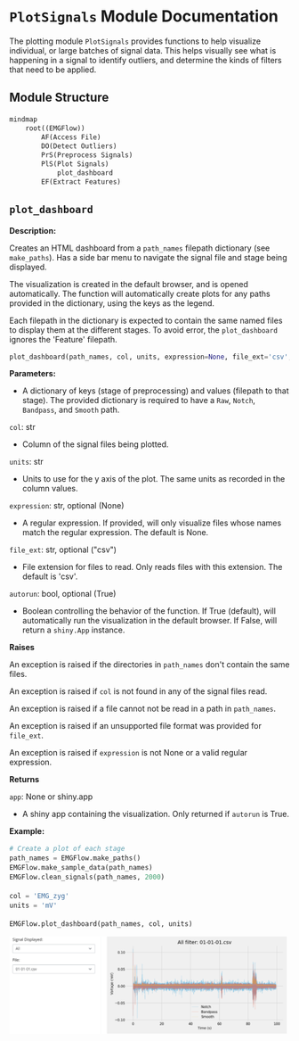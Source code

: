 # `PlotSignals` Module Documentation

The plotting module `PlotSignals` provides functions to help visualize individual, or large batches of signal data. This helps visually see what is happening in a signal to identify outliers, and determine the kinds of filters that need to be applied.

## Module Structure

```mermaid
mindmap
    root((EMGFlow))
        AF(Access File)
        DO(Detect Outliers)
        PrS(Preprocess Signals)
        PlS(Plot Signals)
            plot_dashboard
        EF(Extract Features)
```

## `plot_dashboard`

**Description:**

Creates an HTML dashboard from a `path_names` filepath dictionary (see `make_paths`). Has a side bar menu to navigate the signal file and stage being displayed.

The visualization is created in the default browser, and is opened automatically. The function will automatically create plots for any paths provided in the dictionary, using the keys as the legend.

Each filepath in the dictionary is expected to contain the same named files to display them at the different stages. To avoid error, the `plot_dashboard` ignores the 'Feature' filepath.

```python
plot_dashboard(path_names, col, units, expression=None, file_ext='csv', autorun=True)
```

**Parameters:**

- A dictionary of keys (stage of preprocessing) and values (filepath to that stage). The provided dictionary is required to have a `Raw`, `Notch`, `Bandpass`, and `Smooth` path.

`col`: str
- Column of the signal files being plotted.

`units`: str
- Units to use for the y axis of the plot. The same units as recorded in the column values.

`expression`: str, optional (None)
- A regular expression. If provided, will only visualize files whose names match the regular expression. The default is None.

`file_ext`: str, optional ("csv")
- File extension for files to read. Only reads files with this extension. The default is 'csv'.

`autorun`: bool, optional (True)
- Boolean controlling the behavior of the function. If True (default), will automatically run the visualization in the default browser. If False, will return a `shiny.App` instance.

**Raises**

An exception is raised if the directories in `path_names` don't contain the same files.

An exception is raised if `col` is not found in any of the signal files read.

An exception is raised if a file cannot not be read in a path in `path_names`.

An exception is raised if an unsupported file format was provided for `file_ext`.

An exception is raised if `expression` is not None or a valid regular expression.

**Returns**

`app`: None or shiny.app
- A shiny app containing the visualization. Only returned if `autorun` is True.

**Example:**

```python
# Create a plot of each stage
path_names = EMGFlow.make_paths()
EMGFlow.make_sample_data(path_names)
EMGFlow.clean_signals(path_names, 2000)

col = 'EMG_zyg'
units = 'mV'

EMGFlow.plot_dashboard(path_names, col, units)
```

<img src="./images/GenPlotDashEx.png" width="500">
